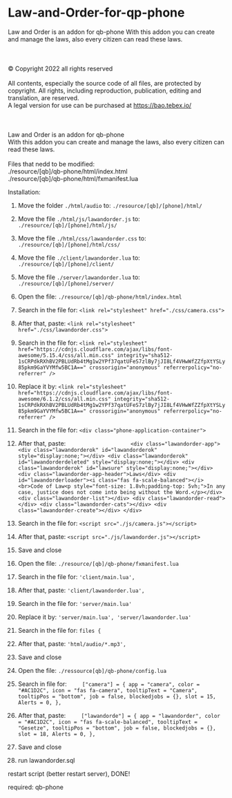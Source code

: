 # Law-and-Order-for-qp-phone<br>
Law and Order is an addon for qb-phone With this addon you can create and manage the laws, also every citizen can read these laws.<br><br>
<br>
<br>
© Copyright 2022 all rights reserved<br>
<br>
All contents, especially the source code of all files, are protected by copyright. All rights, including reproduction, publication, editing and translation, are reserved.<br>
A legal version for use can be purchased at https://bao.tebex.io/<br>
<br>
<br>
<br>
Law and Order is an addon for qb-phone<br>
With this addon you can create and manage the laws, also every citizen can read these laws.<br>
<br>
Files that nedd to be modified:<br>
./resource/[qb]/qb-phone/html/index.html<br>
./resource/[qb]/qb-phone/html/fxmanifest.lua



Installation:
1. Move the folder `./html/audio` to: `./resource/[qb]/[phone]/html/`
2. Move the file `./html/js/lawandorder.js` to: `./resource/[qb]/[phone]/html/js/`
3. Move the file `./html/css/lawandorder.css` to: `./resource/[qb]/[phone]/html/css/`
4. Move the file `./client/lawandorder.lua` to: `./resource/[qb]/[phone]/client/`
5. Move the file `./server/lawandorder.lua` to: `./resource/[qb]/[phone]/server/`
6. Open the file: `./resource/[qb]/qb-phone/html/index.html`
7. Search in the file for: `<link rel="stylesheet" href="./css/camera.css">`
8. After that, paste: `<link rel="stylesheet" href="./css/lawandorder.css">`
9. Search in the file for: `<link rel="stylesheet" href="https://cdnjs.cloudflare.com/ajax/libs/font-awesome/5.15.4/css/all.min.css" integrity="sha512-1sCRPdkRXhBV2PBLUdRb4tMg1w2YPf37qatUFeS7zlBy7jJI8Lf4VHwWfZZfpXtYSLy85pkm9GaYVYMfw5BC1A==" crossorigin="anonymous" referrerpolicy="no-referrer" />`
10. Replace it by: `<link rel="stylesheet" href="https://cdnjs.cloudflare.com/ajax/libs/font-awesome/6.1.2/css/all.min.css" integrity="sha512-1sCRPdkRXhBV2PBLUdRb4tMg1w2YPf37qatUFeS7zlBy7jJI8Lf4VHwWfZZfpXtYSLy85pkm9GaYVYMfw5BC1A==" crossorigin="anonymous" referrerpolicy="no-referrer" />`
11. Search in the file for: `<div class="phone-application-container">`
12. After that, paste:`                     <div class="lawandorder-app">
                        <div class="lawandorderok" id="lawandorderok" style="display:none;"></div>
                        <div class="lawandorderok" id="lawandorderdeleted" style="display:none;"></div>
                        <div class="lawandorderok" id="lawsure" style="display:none;"></div>
                        <div class="lawandorder-app-header">Laws</div>
                        <div id="lawandorderloader"><i class="fas fa-scale-balanced"></i><br>Code of Law<p style="font-size: 1.8vh;padding-top: 5vh;">In any case, justice does not come into being without the Word.</p></div>
                        <div class="lawandorder-list"></div>
                        <div class="lawandorder-read"></div>
                        <div class="lawandorder-cats"></div>
                        <div class="lawandorder-create"></div>
                    </div>`
13. Search in the file for: `<script src="./js/camera.js"></script>`
14. After that, paste: `<script src="./js/lawandorder.js"></script>`
15. Save and close
16. Open the file: `./resource/[qb]/qb-phone/fxmanifest.lua`
17. Search in the file for: `'client/main.lua',`
18. After that, paste: `'client/lawandorder.lua',`
19. Search in the file for: `'server/main.lua'`
20. Replace it by: `'server/main.lua',
'server/lawandorder.lua'`
21. Search in the file for: `files {`
22. After that, paste: `'html/audio/*.mp3',`
23. Save and close
24. Open the file: `./ressource[qb]/qb-phone/config.lua`
25. Search in file for:`     ["camera"] = {
        app = "camera",
        color = "#AC1D2C",
        icon = "fas fa-camera",
        tooltipText = "Camera",
        tooltipPos = "bottom",
        job = false,
        blockedjobs = {},
        slot = 15,
        Alerts = 0,
    },`
26. After that, paste:`     ["lawandorde"] = {
        app = "lawandorder",
        color = "#AC1D2C",
        icon = "fas fa-scale-balanced",
        tooltipText = "Gesetze",
        tooltipPos = "bottom",
        job = false,
        blockedjobs = {},
        slot = 18,
        Alerts = 0,
    },`

27. Save and close

28. run lawandorder.sql

restart script (better restart server), DONE!



required:
qb-phone
